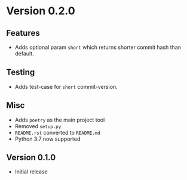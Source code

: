 # Version 0.2.0
## Features
- Adds optional param `short` which returns shorter commit hash than default.
## Testing
- Adds test-case for `short` commit-version.
## Misc
- Adds `poetry` as the main project tool
- Removed `setup.py`
- `README.rst` converted to `README.md`
- Python 3.7 now supported
## Version 0.1.0
- Initial release
